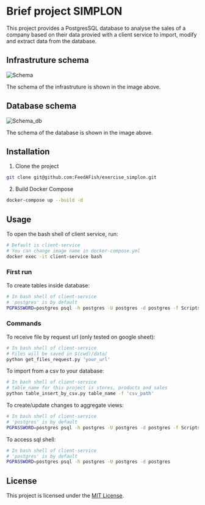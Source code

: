 # Brief project SIMPLON

This project provides a PostgresSQL database to analyse the sales of a company based on their data provied with a client service to import, modify and extract data from the database.

## Infrastruture schema
![Schema](imgs/schema.png.png)

The schema of the infrastruture is shown in the image above.
## Database schema

![Schema_db](imgs/schema_db.png.png)

The schema of the database is shown in the image above.

## Installation

1. Clone the project

```bash
git clone git@github.com:FeedAFish/exercise_simplon.git
```

2. Build Docker Compose

```bash
docker-compose up --build -d
```

## Usage

To open the bash shell of client service, run:

```bash
# Default is client-service
# You can change image name in docker-compose.yml
docker exec -it client-service bash
```

### First run

To create tables inside database:

```bash
# In bash shell of client-service
# 'postgres' is by default
PGPASSWORD=postgres psql -h postgres -U postgres -d postgres -f Scripts/init.sql
```

### Commands
To receive file by request url (only tested on google sheet):

```bash
# In bash shell of client-service
# Files will be saved in $(cwd)/data/
python get_files_request.py 'your_url'
```

To import from a csv to your database:

```bash
# In bash shell of client-service
# table_name for this project is stores, products and sales
python table_insert_by_csv.py table_name -f 'csv_path'
```

To create/update changes to aggregate views:

```bash
# In bash shell of client-service
# 'postgres' is by default
PGPASSWORD=postgres psql -h postgres -U postgres -d postgres -f Scripts/update_view.sql
```

To access sql shell:
```bash
# In bash shell of client-service
# 'postgres' is by default
PGPASSWORD=postgres psql -h postgres -U postgres -d postgres
```

## License

This project is licensed under the [MIT License](LICENSE).